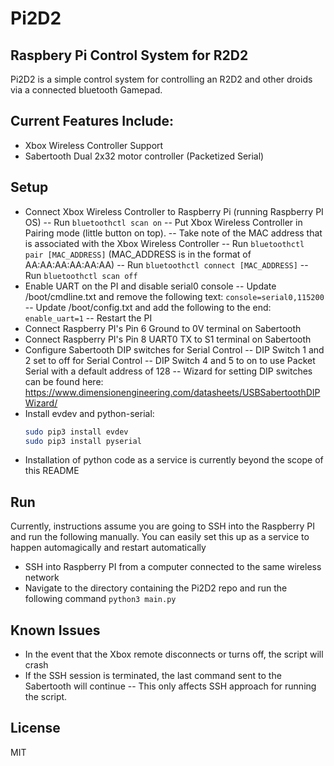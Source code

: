 # Pi2D2
## Raspbery Pi Control System for R2D2
Pi2D2 is a simple control system for controlling an R2D2 and other droids via a connected bluetooth Gamepad.
## Current Features Include:
- Xbox Wireless Controller Support
- Sabertooth Dual 2x32 motor controller (Packetized Serial)

## Setup

- Connect Xbox Wireless Controller to Raspberry Pi (running Raspberry PI OS)
-- Run `bluetoothctl scan on`
-- Put Xbox Wireless Controller in Pairing mode (little button on top).
-- Take note of the MAC address that is associated with the Xbox Wireless Controller
-- Run `bluetoothctl pair [MAC_ADDRESS]` (MAC_ADDRESS is in the format of AA:AA:AA:AA:AA:AA)
-- Run `bluetoothctl connect [MAC_ADDRESS]`
-- Run `bluetoothctl scan off`
- Enable UART on the PI and disable serial0 console
-- Update /boot/cmdline.txt and remove the following text:
`console=serial0,115200`
-- Update /boot/config.txt and add the following to the end:
`enable_uart=1`
-- Restart the PI
- Connect Raspberry PI's Pin 6 Ground to 0V terminal on Sabertooth
- Connect Raspberry PI's Pin 8 UART0 TX to S1 terminal on Sabertooth
- Configure Sabertooth DIP switches for Serial Control
-- DIP Switch 1 and 2 set to off for Serial Control
-- DIP Switch 4 and 5 to on to use Packet Serial with a default address of 128
-- Wizard for setting DIP switches can be found here: https://www.dimensionengineering.com/datasheets/USBSabertoothDIPWizard/
- Install evdev and python-serial:
    ```sh
    sudo pip3 install evdev
    sudo pip3 install pyserial
    ```
- Installation of python code as a service is currently beyond the scope of this README
## Run
Currently, instructions assume you are going to SSH into the Raspberry PI and run the following manually. You can easily set this up as a service to happen automagically and restart automatically
- SSH into Raspberry PI from a computer connected to the same wireless network
- Navigate to the directory containing the Pi2D2 repo and run the following command
`python3 main.py`

## Known Issues
- In the event that the Xbox remote disconnects or turns off, the script will crash
- If the SSH session is terminated, the last command sent to the Sabertooth will continue
-- This only affects SSH approach for running the script.

## License

MIT
